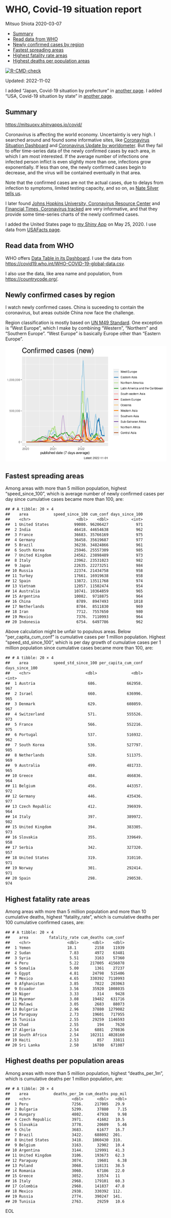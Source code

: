 WHO, Covid-19 situation report
================
Mitsuo Shiota
2020-03-07

-   <a href="#summary" id="toc-summary">Summary</a>
-   <a href="#read-data-from-who" id="toc-read-data-from-who">Read data from
    WHO</a>
-   <a href="#newly-confirmed-cases-by-region"
    id="toc-newly-confirmed-cases-by-region">Newly confirmed cases by
    region</a>
-   <a href="#fastest-spreading-areas"
    id="toc-fastest-spreading-areas">Fastest spreading areas</a>
-   <a href="#highest-fatality-rate-areas"
    id="toc-highest-fatality-rate-areas">Highest fatality rate areas</a>
-   <a href="#highest-deaths-per-population-areas"
    id="toc-highest-deaths-per-population-areas">Highest deaths per
    population areas</a>

<!-- badges: start -->

[![R-CMD-check](https://github.com/mitsuoxv/covid/actions/workflows/R-CMD-check.yaml/badge.svg)](https://github.com/mitsuoxv/covid/actions/workflows/R-CMD-check.yaml)
<!-- badges: end -->

Updated: 2022-11-02

I added “Japan, Covid-19 situation by prefecture” in [another
page](Japan.md). I added “USA, Covid-19 situation by state” in [another
page](USA.md).

## Summary

<https://mitsuoxv.shinyapps.io/covid/>

Coronavirus is affecting the world economy. Uncertaintiy is very high. I
searched around and found some informative sites, like [Coronavirus
Situation
Dashboard](https://who.maps.arcgis.com/apps/opsdashboard/index.html#/c88e37cfc43b4ed3baf977d77e4a0667)
and [Coronavirus Update by
worldometer](https://www.worldometers.info/coronavirus/). But they fail
to offer time-series data of the newly confirmed cases by each area, in
which I am most interested. If the average number of infections one
infected person inflict is even slightly more than one, infections grow
exponentially. If less than one, the newly confirmed cases begin to
decrease, and the virus will be contained eventually in that area.

Note that the confirmed cases are not the actual cases, due to delays
from infection to symptoms, limited testing capacity, and so on, as
[Nate Silver tells
us](https://fivethirtyeight.com/features/coronavirus-case-counts-are-meaningless/).

I later found [Johns Hopkins University, Coronavirus Resource
Center](https://coronavirus.jhu.edu/) and [Financial Times, Coronavirus
tracked](https://www.ft.com/content/a26fbf7e-48f8-11ea-aeb3-955839e06441)
are very informative, and that they provide some time-series charts of
the newly confirmed cases.

I added the United States page to [my Shiny
App](https://mitsuoxv.shinyapps.io/covid/) on May 25, 2020. I use data
from [USAFacts
page](https://usafacts.org/visualizations/coronavirus-covid-19-spread-map/).

## Read data from WHO

WHO offers [Data Table in its Dashboard](https://covid19.who.int/table).
I use the data from
<https://covid19.who.int/WHO-COVID-19-global-data.csv>.

I also use the data, like area name and population, from
<https://countrycode.org/>.

## Newly confirmed cases by region

I watch newly confirmed cases. China is suceeding to contain the
coronavirus, but areas outside China now face the challenge.

Region classification is mostly based on [UN M49
Standard](https://unstats.un.org/unsd/methodology/m49/). One exception
is “West Europe”, which I make by combining “Western”, “Northern” and
“Southern Europe”. “West Europe” is basically Europe other than “Eastern
Europe”.

![](README_files/figure-gfm/chart-1.png)<!-- -->

## Fastest spreading areas

Among areas with more than 5 million population, highest
“speed_since_100”, which is average number of newly confirmed cases per
day since cumulative cases became more than 100, are:

    ## # A tibble: 20 × 4
    ##    area           speed_since_100 cum_conf days_since_100
    ##    <chr>                    <dbl>    <dbl>          <int>
    ##  1 United States           99080. 96206427            971
    ##  2 India                   46418. 44654638            962
    ##  3 France                  36683. 35766169            975
    ##  4 Germany                 36458. 35619687            977
    ##  5 Brazil                  36238. 34824866            961
    ##  6 South Korea             25946. 25557309            985
    ##  7 United Kingdom          24562. 23898489            973
    ##  8 Italy                   23962. 23531023            982
    ##  9 Japan                   22635. 22273251            984
    ## 10 Russia                  22374. 21434758            958
    ## 11 Turkey                  17661. 16919638            958
    ## 12 Spain                   13872. 13511768            974
    ## 13 Vietnam                 12057. 11502474            954
    ## 14 Australia               10741. 10364859            965
    ## 15 Argentina               10082.  9718875            964
    ## 16 China                    8789.  8947493           1018
    ## 17 Netherlands              8784.  8511830            969
    ## 18 Iran                     7712.  7557650            980
    ## 19 Mexico                   7376.  7110993            964
    ## 20 Indonesia                6754.  6497786            962

Above calculation might be unfair to populous areas. Below
“per_capita_cum_conf” is cumulative cases per 1 million population.
Highest “speed_std_since_100”, which is per day growth of cumulative
cases per 1 million population since cumulative cases became more than
100, are:

    ## # A tibble: 20 × 4
    ##    area           speed_std_since_100 per_capita_cum_conf days_since_100
    ##    <chr>                        <dbl>               <dbl>          <int>
    ##  1 Austria                       686.             662958.            967
    ##  2 Israel                        660.             636996.            965
    ##  3 Denmark                       629.             608059.            967
    ##  4 Switzerland                   571.             555526.            973
    ##  5 France                        566.             552216.            975
    ##  6 Portugal                      537.             516932.            962
    ##  7 South Korea                   536.             527797.            985
    ##  8 Netherlands                   528.             511375.            969
    ##  9 Australia                     499.             481733.            965
    ## 10 Greece                        484.             466836.            964
    ## 11 Belgium                       456.             443357.            972
    ## 12 Germany                       446.             435436.            977
    ## 13 Czech Republic                412.             396939.            964
    ## 14 Italy                         397.             389972.            982
    ## 15 United Kingdom                394.             383305.            973
    ## 16 Slovakia                      355.             339649.            958
    ## 17 Serbia                        342.             327320.            957
    ## 18 United States                 319.             310110.            971
    ## 19 Norway                        301.             292414.            971
    ## 20 Spain                         298.             290538.            974

## Highest fatality rate areas

Among areas with more than 5 million population and more than 10
cumulative deaths, highest “fatality_rate”, which is cumulative deaths
per 100 cumulative confirmed cases, are:

    ## # A tibble: 20 × 4
    ##    area         fatality_rate cum_deaths cum_conf
    ##    <chr>                <dbl>      <dbl>    <dbl>
    ##  1 Yemen                18.1        2158    11939
    ##  2 Sudan                 7.83       4972    63481
    ##  3 Syria                 5.51       3163    57360
    ##  4 Peru                  5.22     217005  4156078
    ##  5 Somalia               5.00       1361    27237
    ##  6 Egypt                 4.81      24798   515406
    ##  7 Mexico                4.65     330392  7110993
    ##  8 Afghanistan           3.85       7822   203063
    ##  9 Ecuador               3.56      35920  1008035
    ## 10 Niger                 3.33        314     9428
    ## 11 Myanmar               3.08      19482   631716
    ## 12 Malawi                3.05       2683    88073
    ## 13 Bulgaria              2.96      37880  1279082
    ## 14 Paraguay              2.73      19601   717955
    ## 15 Tunisia               2.55      29259  1146593
    ## 16 Chad                  2.55        194     7620
    ## 17 Algeria               2.54       6881   270836
    ## 18 South Africa          2.54     102311  4028160
    ## 19 Haiti                 2.53        857    33811
    ## 20 Sri Lanka             2.50      16780   671087

## Highest deaths per population areas

Among areas with more than 5 million population, highest
“deaths_per_1m”, which is cumulative deaths per 1 million population,
are:

    ## # A tibble: 20 × 4
    ##    area           deaths_per_1m cum_deaths pop_mil
    ##    <chr>                  <dbl>      <dbl>   <dbl>
    ##  1 Peru                   7256.     217005   29.9 
    ##  2 Bulgaria               5299.      37880    7.15
    ##  3 Hungary                4802.      47938    9.98
    ##  4 Czech Republic         3971.      41602   10.5 
    ##  5 Slovakia               3778.      20609    5.46
    ##  6 Chile                  3683.      61677   16.7 
    ##  7 Brazil                 3422.     688092  201.  
    ##  8 United States          3418.    1060430  310.  
    ##  9 Belgium                3163.      32902   10.4 
    ## 10 Argentina              3144.     129991   41.3 
    ## 11 United Kingdom         3106.     193673   62.3 
    ## 12 Paraguay               3074.      19601    6.38
    ## 13 Poland                 3068.     118131   38.5 
    ## 14 Romania                3060.      67186   22.0 
    ## 15 Greece                 3052.      33574   11   
    ## 16 Italy                  2968.     179101   60.3 
    ## 17 Colombia               2968.     141837   47.8 
    ## 18 Mexico                 2938.     330392  112.  
    ## 19 Russia                 2774.     390247  141.  
    ## 20 Tunisia                2763.      29259   10.6

EOL
